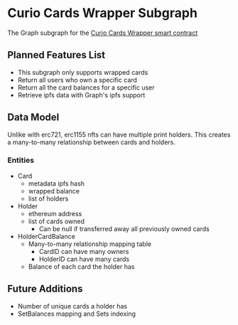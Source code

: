 # Curio Cards Wrapper Subgraph

The Graph subgraph for the [Curio Cards Wrapper smart contract](https://etherscan.io/address/0x73DA73EF3a6982109c4d5BDb0dB9dd3E3783f313#code)

## Planned Features List
- This subgraph only supports wrapped cards
- Return all users who own a specific card
- Return all the card balances for a specific user
- Retrieve ipfs data with Graph's ipfs support

## Data Model
Unlike with erc721, erc1155 nfts can have multiple print holders. This creates a many-to-many relationship between cards and holders.

### Entities
- Card
    - metadata ipfs hash
    - wrapped balance
    - list of holders
- Holder
    - ethereum address
    - list of cards owned
        - Can be null if transferred away all previously owned cards
- HolderCardBalance
    - Many-to-many relationship mapping table
        - CardID can have many owners
        - HolderID can have many cards
    - Balance of each card the holder has

## Future Additions
- Number of unique cards a holder has
- SetBalances mapping and Sets indexing